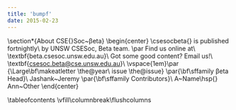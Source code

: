 ```yaml
---
title: 'bumpf'
date: 2015-02-23
---
```


\section*{About CSE{}Soc~βeta}
\begin{center}
\csesocbeta{} is published fortnightly\\
by UNSW CSESoc, Beta team.
\par Find us online at\\
\textbf{beta.csesoc.unsw.edu.au}\\
Got some good content? Email us!\\
\textbf{csesoc.beta@cse.unsw.edu.au}\\
\vspace{1em}\par
{\Large\bf\makeatletter \the@year\ issue \the@issue}
\par{\bf\sffamily βeta Head}\\ Jashank~Jeremy
\par{\bf\sffamily Contributors}\\
  A~Name\hsp{}
  Ann~Other
\end{center}

\tableofcontents
\vfill\columnbreak\flushcolumns
